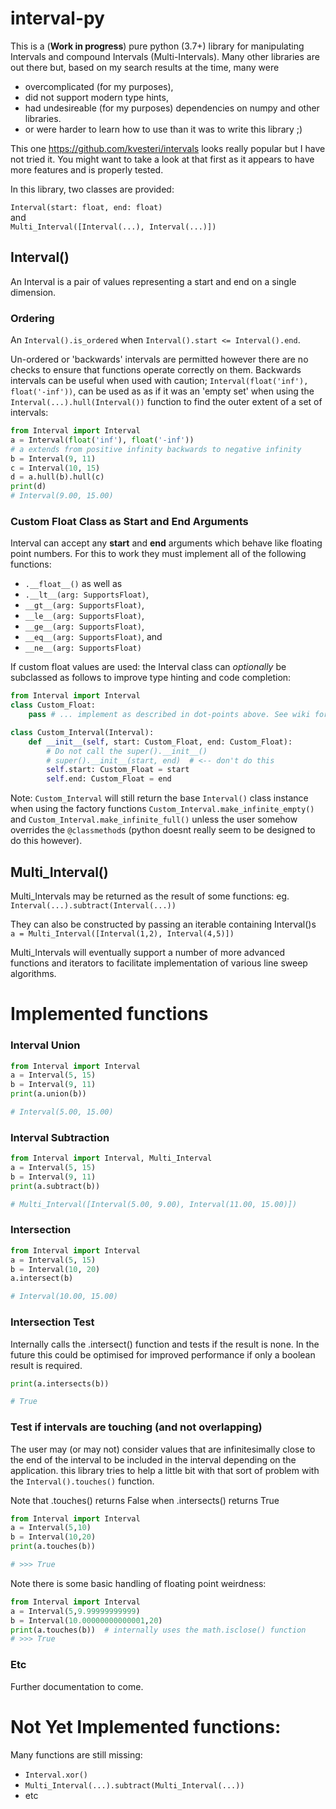 # interval-py

This is a (**Work in progress**) pure python (3.7+) library for manipulating Intervals and compound Intervals (Multi-Intervals).
Many other libraries are out there but, based on my search results at the time, many were 
 - overcomplicated (for my purposes),
 - did not support modern type hints,
 - had undesireable (for my purposes) dependencies on numpy and other libraries.
 - or were harder to learn how to use than it was to write this library ;)

This one  https://github.com/kvesteri/intervals looks really popular but I have not tried it. You might want to take a look at that first as it appears to have more features and is properly tested.


In this library, two classes are provided:

`Interval(start: float, end: float)` <br>
and <br>
`Multi_Interval([Interval(...), Interval(...)])`


## Interval()

An Interval is a pair of values representing a start and end on a single dimension.

### Ordering
An `Interval().is_ordered` when `Interval().start <= Interval().end`.

Un-ordered or 'backwards' intervals are permitted however there are no checks to ensure that functions operate correctly on them.
Backwards intervals can be useful when used with caution; 
`Interval(float('inf'), float('-inf'))`, can be used as as if it was an 'empty set' when using the `Interval(...).hull(Interval())` function to find the outer extent of a set of intervals:
```python
from Interval import Interval
a = Interval(float('inf'), float('-inf'))
# a extends from positive infinity backwards to negative infinity
b = Interval(9, 11)
c = Interval(10, 15)
d = a.hull(b).hull(c)
print(d)
# Interval(9.00, 15.00)
```
### Custom Float Class as Start and End Arguments
Interval can accept any **start** and **end** arguments which behave like floating point numbers.
For this to work they must implement all of the following functions:
 -  `.__float__()` as well as
 - `.__lt__(arg: SupportsFloat)`,
 - `__gt__(arg: SupportsFloat)`,
 - `__le__(arg: SupportsFloat)`,
 - `__ge__(arg: SupportsFloat)`,
 - `__eq__(arg: SupportsFloat)`, and
 - `__ne__(arg: SupportsFloat)`

If custom float values are used: the Interval class can *_optionally_* be subclassed as follows to improve type hinting and code completion: 
```python
from Interval import Interval
class Custom_Float:
    pass # ... implement as described in dot-points above. See wiki for practical example

class Custom_Interval(Interval):
    def __init__(self, start: Custom_Float, end: Custom_Float):
        # Do not call the super().__init__()
		# super().__init__(start, end)  # <-- don't do this
		self.start: Custom_Float = start
        self.end: Custom_Float = end
```

Note: `Custom_Interval` will still return the base `Interval()` class instance when using the factory functions `Custom_Interval.make_infinite_empty()` and `Custom_Interval.make_infinite_full()` unless the user somehow overrides the `@classmethod`s (python doesnt really seem to be designed to do this however).

## Multi_Interval()

Multi_Intervals may be returned as the result of some functions: eg.<br>
`Interval(...).subtract(Interval(...))`

They can also be constructed by passing an iterable containing Interval()s<br>
`a = Multi_Interval([Interval(1,2), Interval(4,5)])`

Multi_Intervals will eventually support a number of more advanced functions and iterators to facilitate implementation of various line sweep algorithms.  

# Implemented functions


### Interval Union
```python
from Interval import Interval
a = Interval(5, 15)
b = Interval(9, 11)
print(a.union(b))

# Interval(5.00, 15.00)
```

### Interval Subtraction
```python
from Interval import Interval, Multi_Interval
a = Interval(5, 15)
b = Interval(9, 11)
print(a.subtract(b))

# Multi_Interval([Interval(5.00, 9.00), Interval(11.00, 15.00)])
```

### Intersection
```python
from Interval import Interval
a = Interval(5, 15)
b = Interval(10, 20)
a.intersect(b)

# Interval(10.00, 15.00)
```

### Intersection Test
Internally calls the .intersect() function and tests if the result is none.
In the future this could be optimised for improved performance if only a boolean result is required.
```python
print(a.intersects(b))

# True
```

### Test if intervals are touching (and not overlapping)
The user may (or may not) consider values that are infinitesimally close to the end
of the interval to be included in the interval depending on the application.
this library tries to help a little bit with that sort of problem with the `Interval().touches()` function.

Note that .touches() returns False when .intersects() returns True
```python
from Interval import Interval
a = Interval(5,10)
b = Interval(10,20)
print(a.touches(b))

# >>> True
```
Note there is some basic handling of floating point weirdness:
```python
from Interval import Interval
a = Interval(5,9.99999999999)
b = Interval(10.00000000000001,20)
print(a.touches(b))  # internally uses the math.isclose() function
# >>> True
```

### Etc
Further documentation to come.

# Not Yet Implemented functions:
Many functions are still missing:
 - `Interval.xor()`
 - `Multi_Interval(...).subtract(Multi_Interval(...))`
 - etc
 
 
